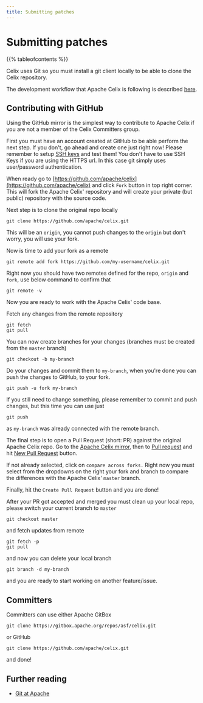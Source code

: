 ```yaml
---
title: Submitting patches
---
```


# Submitting patches

{{% tableofcontents %}}


<p class="alert alert-primary">
    Celix uses Git so you must install a git client locally to be able to clone the Celix repository.
</p>

<p class="alert alert-primary">
    The development workflow that Apache Celix is following is described <a href="development-workflow.html">here</a>.
</p>

## Contributing with GitHub

Using the GitHub mirror is the simplest way to contribute to Apache Celix if you are not a member
of the Celix Committers group.

First you must have an account created at GitHub to be able perform the next step. If you don't,
go ahead and create one just right now! Please remember to setup
[SSH keys](https://help.github.com/articles/generating-ssh-keys) and test them! You don't have to use SSH Keys 
if you are using the HTTPS url. In this case git simply uses user/password authentication.

When ready go to [https://github.com/apache/celix](https://github.com/apache/celix) and click `Fork` button
in top right corner. This will fork the Apache Celix' repository and will create your private (but public) repository
with the source code.

Next step is to clone the original repo locally

    git clone https://github.com/apache/celix.git
    
This will be an `origin`, you cannot push changes to the `origin` but don't worry, you will use your fork.

Now is time to add your fork as a remote

    git remote add fork https://github.com/my-username/celix.git 

Right now you should have two remotes defined for the repo, `origin` and `fork`, use below command to confirm that

    git remote -v 

Now you are ready to work with the Apache Celix' code base.
    
Fetch any changes from the remote repository

    git fetch
    git pull
    
You can now create branches for your changes (branches must be created from the `master` branch)

    git checkout -b my-branch

Do your changes and commit them to `my-branch`, when you're done you can push the changes to GitHub, to your fork.

    git push -u fork my-branch
    
If you still need to change something, please remember to commit and push changes, but this time you can use just

    git push
    
as `my-branch` was already connected with the remote branch.

The final step is to open a Pull Request (short: PR) against the original Apache Celix repo. Go to the 
[Apache Celix mirror](https://github.com/apache/celix), then to [Pull request](https://github.com/apache/celix/pulls)
and hit [New Pull Request](https://github.com/apache/celix/compare/) button.

If not already selected, click on `compare across forks.` Right now you must select from the dropdowns on the right
your fork and branch to compare the differences with the Apache Celix' `master` branch.

Finally, hit the `Create Pull Request` button and you are done!

After your PR got accepted and merged you must clean up your local repo, please switch your current branch to `master`

    git checkout master
    
and fetch updates from remote

    git fetch -p
    git pull
    
and now you can delete your local branch

    git branch -d my-branch
    
and you are ready to start working on another feature/issue.

## Committers

Committers can use either Apache GitBox

    git clone https://gitbox.apache.org/repos/asf/celix.git    
    
or GitHub
   
    git clone https://github.com/apache/celix.git

and done!

## Further reading

 * [Git at Apache](https://infra.apache.org/git-primer.html)
